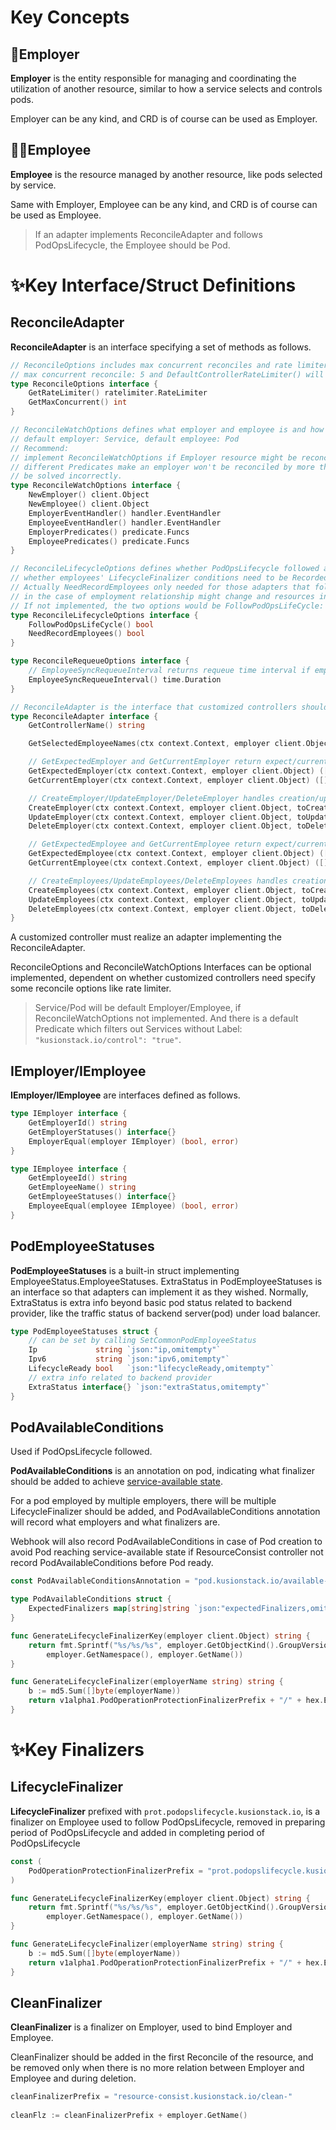 # Key Concepts
## 🤠Employer
**Employer** is the entity responsible for managing and coordinating the utilization of another resource, 
similar to how a service selects and controls pods.

Employer can be any kind, and CRD is of course can be used as Employer.
## 👩‍💻Employee
**Employee** is the resource managed by another resource, like pods selected by service.

Same with Employer, Employee can be any kind, and CRD is of course can be used as Employee.

>If an adapter implements ReconcileAdapter and follows PodOpsLifecycle, the Employee should be Pod.
# ✨Key Interface/Struct Definitions
## ReconcileAdapter
**ReconcileAdapter** is an interface specifying a set of methods as follows.
```Go
// ReconcileOptions includes max concurrent reconciles and rate limiter,
// max concurrent reconcile: 5 and DefaultControllerRateLimiter() will be used if ReconcileOptions not implemented.
type ReconcileOptions interface {
	GetRateLimiter() ratelimiter.RateLimiter
	GetMaxConcurrent() int
}

// ReconcileWatchOptions defines what employer and employee is and how controller watch
// default employer: Service, default employee: Pod
// Recommend:
// implement ReconcileWatchOptions if Employer resource might be reconciled by other controller,
// different Predicates make an employer won't be reconciled by more than one controller so that LifecycleFinalizer won't
// be solved incorrectly.
type ReconcileWatchOptions interface {
	NewEmployer() client.Object
	NewEmployee() client.Object
	EmployerEventHandler() handler.EventHandler
	EmployeeEventHandler() handler.EventHandler
	EmployerPredicates() predicate.Funcs
	EmployeePredicates() predicate.Funcs
}

// ReconcileLifecycleOptions defines whether PodOpsLifecycle followed and
// whether employees' LifecycleFinalizer conditions need to be Recorded/Erased to employer's anno.
// Actually NeedRecordEmployees only needed for those adapters that follow PodOpsLifecycle,
// in the case of employment relationship might change and resources in backend provider might be changed by others.
// If not implemented, the two options would be FollowPodOpsLifeCycle: true and NeedRecordEmployees: false
type ReconcileLifecycleOptions interface {
	FollowPodOpsLifeCycle() bool
	NeedRecordEmployees() bool
}

type ReconcileRequeueOptions interface {
    // EmployeeSyncRequeueInterval returns requeue time interval if employee synced failed but no err
    EmployeeSyncRequeueInterval() time.Duration
}

// ReconcileAdapter is the interface that customized controllers should implement.
type ReconcileAdapter interface {
	GetControllerName() string

	GetSelectedEmployeeNames(ctx context.Context, employer client.Object) ([]string, error)

	// GetExpectedEmployer and GetCurrentEmployer return expect/current status of employer from related backend provider
	GetExpectedEmployer(ctx context.Context, employer client.Object) ([]IEmployer, error)
	GetCurrentEmployer(ctx context.Context, employer client.Object) ([]IEmployer, error)

	// CreateEmployer/UpdateEmployer/DeleteEmployer handles creation/update/deletion of resources related to employer on related backend provider
	CreateEmployer(ctx context.Context, employer client.Object, toCreates []IEmployer) ([]IEmployer, []IEmployer, error)
	UpdateEmployer(ctx context.Context, employer client.Object, toUpdates []IEmployer) ([]IEmployer, []IEmployer, error)
	DeleteEmployer(ctx context.Context, employer client.Object, toDeletes []IEmployer) ([]IEmployer, []IEmployer, error)

	// GetExpectedEmployee and GetCurrentEmployee return expect/current status of employees from related backend provider
	GetExpectedEmployee(ctx context.Context, employer client.Object) ([]IEmployee, error)
	GetCurrentEmployee(ctx context.Context, employer client.Object) ([]IEmployee, error)

	// CreateEmployees/UpdateEmployees/DeleteEmployees handles creation/update/deletion of resources related to employee on related backend provider
	CreateEmployees(ctx context.Context, employer client.Object, toCreates []IEmployee) ([]IEmployee, []IEmployee, error)
	UpdateEmployees(ctx context.Context, employer client.Object, toUpdates []IEmployee) ([]IEmployee, []IEmployee, error)
	DeleteEmployees(ctx context.Context, employer client.Object, toDeletes []IEmployee) ([]IEmployee, []IEmployee, error)
}
```
A customized controller must realize an adapter implementing the ReconcileAdapter.

ReconcileOptions and ReconcileWatchOptions Interfaces can be optional implemented, dependent on whether customized 
controllers need specify some reconcile options like rate limiter.

>Service/Pod will be default Employer/Employee, if ReconcileWatchOptions not implemented. And there is a default 
>Predicate which filters out Services without Label: ```"kusionstack.io/control": "true"```.
## IEmployer/IEmployee
**IEmployer/IEmployee** are interfaces defined as follows.
```Go
type IEmployer interface {
	GetEmployerId() string
	GetEmployerStatuses() interface{}
	EmployerEqual(employer IEmployer) (bool, error)
}

type IEmployee interface {
	GetEmployeeId() string
	GetEmployeeName() string
	GetEmployeeStatuses() interface{}
	EmployeeEqual(employee IEmployee) (bool, error)
}
```
## PodEmployeeStatuses
**PodEmployeeStatuses** is a built-in struct implementing EmployeeStatus.EmployeeStatuses.
ExtraStatus in PodEmployeeStatuses is an interface so that adapters can implement it as they wished. Normally, 
ExtraStatus is extra info beyond basic pod status related to backend provider, like the traffic status of backend 
server(pod) under load balancer.
```Go
type PodEmployeeStatuses struct {
	// can be set by calling SetCommonPodEmployeeStatus
	Ip             string `json:"ip,omitempty"`
	Ipv6           string `json:"ipv6,omitempty"`
	LifecycleReady bool   `json:"lifecycleReady,omitempty"`
	// extra info related to backend provider
	ExtraStatus interface{} `json:"extraStatus,omitempty"`
}
```
## PodAvailableConditions
Used if PodOpsLifecycle followed.

**PodAvailableConditions** is an annotation on pod, indicating what finalizer should be added to achieve 
[service-available state](https://kusionstack.io/docs/operating/concepts/podopslifecycle).

For a pod employed by multiple employers, there will be multiple LifecycleFinalizer should be added, and 
PodAvailableConditions annotation will record what employers and what finalizers are.

Webhook will also record PodAvailableConditions in case of Pod creation to avoid Pod reaching service-available 
state if ResourceConsist controller not record PodAvailableConditions before Pod ready.
```Go
const PodAvailableConditionsAnnotation = "pod.kusionstack.io/available-conditions" // indicate the available conditions of a pod

type PodAvailableConditions struct {
	ExpectedFinalizers map[string]string `json:"expectedFinalizers,omitempty"` // indicate the expected finalizers of a pod
}

func GenerateLifecycleFinalizerKey(employer client.Object) string {
	return fmt.Sprintf("%s/%s/%s", employer.GetObjectKind().GroupVersionKind().Kind,
		employer.GetNamespace(), employer.GetName())
}

func GenerateLifecycleFinalizer(employerName string) string {
	b := md5.Sum([]byte(employerName))
	return v1alpha1.PodOperationProtectionFinalizerPrefix + "/" + hex.EncodeToString(b[:])[8:24]
}
```
# ✨Key Finalizers
## LifecycleFinalizer
**LifecycleFinalizer** prefixed with ```prot.podopslifecycle.kusionstack.io```, is a finalizer on Employee used to 
follow PodOpsLifecycle, removed in preparing period of PodOpsLifecycle and added in completing period of PodOpsLifecycle
```Go
const (
	PodOperationProtectionFinalizerPrefix = "prot.podopslifecycle.kusionstack.io"
)

func GenerateLifecycleFinalizerKey(employer client.Object) string {
	return fmt.Sprintf("%s/%s/%s", employer.GetObjectKind().GroupVersionKind().Kind,
		employer.GetNamespace(), employer.GetName())
}

func GenerateLifecycleFinalizer(employerName string) string {
	b := md5.Sum([]byte(employerName))
	return v1alpha1.PodOperationProtectionFinalizerPrefix + "/" + hex.EncodeToString(b[:])[8:24]
}
```
## CleanFinalizer
**CleanFinalizer** is a finalizer on Employer, used to bind Employer and Employee.

CleanFinalizer should be added in the first Reconcile of the resource, and be removed only when there is no more 
relation between Employer and Employee and during deletion.
```Go
cleanFinalizerPrefix = "resource-consist.kusionstack.io/clean-"
	
cleanFlz := cleanFinalizerPrefix + employer.GetName()
```

